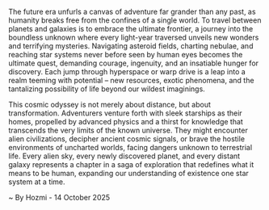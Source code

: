 
The future era unfurls a canvas of adventure far grander than any past, as humanity breaks free from the confines of a single world. To travel between planets and galaxies is to embrace the ultimate frontier, a journey into the boundless unknown where every light-year traversed unveils new wonders and terrifying mysteries. Navigating asteroid fields, charting nebulae, and reaching star systems never before seen by human eyes becomes the ultimate quest, demanding courage, ingenuity, and an insatiable hunger for discovery. Each jump through hyperspace or warp drive is a leap into a realm teeming with potential – new resources, exotic phenomena, and the tantalizing possibility of life beyond our wildest imaginings.

This cosmic odyssey is not merely about distance, but about transformation. Adventurers venture forth with sleek starships as their homes, propelled by advanced physics and a thirst for knowledge that transcends the very limits of the known universe. They might encounter alien civilizations, decipher ancient cosmic signals, or brave the hostile environments of uncharted worlds, facing dangers unknown to terrestrial life. Every alien sky, every newly discovered planet, and every distant galaxy represents a chapter in a saga of exploration that redefines what it means to be human, expanding our understanding of existence one star system at a time.

~ By Hozmi - 14 October 2025
